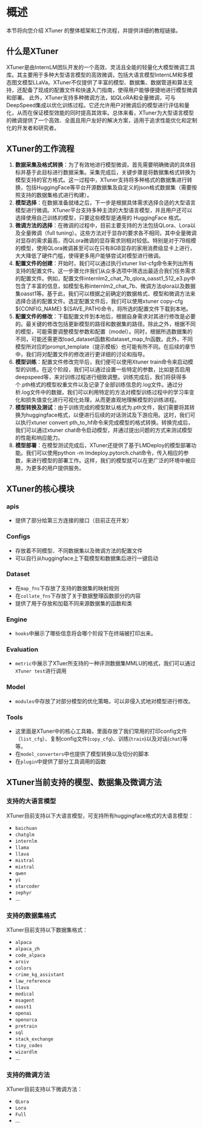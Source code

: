 # 概述

本节将向您介绍 XTuner 的整体框架和工作流程，并提供详细的教程链接。

## 什么是XTuner

XTuner是由InternLM团队开发的一个高效、灵活且全能的轻量化大模型微调工具库。其主要用于多种大型语言模型的高效微调，包括大语言模型InternLM和多模态图文模型LLaVa。XTuner不仅提供了丰富的模型、数据集、数据管道和算法支持，还配备了现成的配置文件和快速入门指南，使得用户能够便捷地进行模型微调和部署。
此外，XTuner支持多种微调方法，如QLoRA和全量微调，可与DeepSpeed集成以优化训练过程。它还允许用户对微调后的模型进行评估和量化，从而在保证模型效能的同时提高其效率。总体来看，XTuner为大型语言模型的微调提供了一个高效、全面且用户友好的解决方案，适用于追求性能优化和定制化的开发者和研究者。

## XTuner的工作流程

  1. **数据采集及格式转换**：为了有效地进行模型微调，首先需要明确微调的具体目标并基于此目标进行数据采集。采集完成后，关键步骤是将数据集格式转换为模型支持的官方格式。这一过程中，XTuner支持将多种格式的数据集进行转换，包括HuggingFace等平台开源数据集及自定义的json格式数据集（需要按照支持的数据集格式进行构建）。
  2. **模型选择**：在数据准备就绪之后，下一步是根据具体需求选择合适的大型语言模型进行微调。XTuner平台支持多种主流的大型语言模型，并且用户还可以选择使用自己训练的模型，只要这些模型是通用的 HuggingFace 格式。
  3. **微调方法的选择**：在微调的过程中，目前主要支持的方法包括QLora、Lora以及全量微调（full tuning）。这些方法对于显存的要求各不相同，其中全量微调对显存的需求最高，而QLora微调的显存需求则相对较低。特别是对于7B规模的模型，使用QLora微调甚至可以在只有8GB显存的家用消费级显卡上进行，大大降低了硬件门槛，使得更多用户能够尝试对模型进行微调。
  4. **配置文件的创建**：开始时，我们可以通过执行xtuner list-cfg命令来列出所有支持的配置文件。这一步骤允许我们从众多选项中筛选出最适合我们任务需求的配置文件。例如，配置文件internlm2_chat_7b_qlora_oasst1_512_e3.py中包含了丰富的信息，如模型名称internlm2_chat_7b、微调方法qlora以及数据集oasst1等。基于此，我们可以根据之前确定的数据格式、模型和微调方法来选择合适的配置文件。选定配置文件后，我们可以使用xtuner copy-cfg ${CONFIG_NAME} ${SAVE_PATH}命令，将所选的配置文件下载到本地。
  5. **配置文件的修改**：下载配置文件到本地后，根据自身需求对其进行修改是必要的。最关键的修改包括更新模型的路径和数据集的路径。除此之外，根据不同的模型，可能需要调整模型参数和配置（model）。同时，根据所选数据集的不同，可能还需更改load_dataset函数和dataset_map_fn函数。此外，不同模型所对应的prompt_template（提示模板）也可能有所不同。在后续的章节中，我们将对配置文件的修改进行更详细的讨论和指导。
  6. **模型训练**：配置文件修改完毕后，我们便可以使用Xtuner train命令来启动模型的训练。在这个阶段，我们可以通过设置一些特定的参数，比如是否启用deepspeed等，来对训练过程进行细致调整。训练完成后，我们将获得多个.pth格式的模型权重文件以及记录了全部训练信息的.log文件。通过分析.log文件中的数据，我们可以利用特定的方法对模型训练过程中的学习率变化和损失值变化进行可视化处理，从而更直观地理解模型的训练进程。
  7. **模型转换及测试**：由于训练完成的模型默认格式为.pth文件，我们需要将其转换为huggingface格式，以便进行后续的对话测试及下游应用。这时，我们可以执行xtuner convert pth_to_hf命令来完成模型的格式转换。转换完成后，我们可以通过xtuner chat命令启动模型，并通过提出问题的方式来测试模型的性能和响应能力。
  8. **模型部署**：在模型测试完成后，XTuner还提供了基于LMDeploy的模型部署功能。我们可以使用python -m lmdeploy.pytorch.chat命令，传入相应的参数，来进行模型的部署工作。这样，我们的模型就可以在更广泛的环境中被应用，为更多的用户提供服务。



## XTuner的核心模块

### apis
- 提供了部分给第三方连接的接口（目前正在开发）

### Configs
- 存放着不同模型、不同数据集以及微调方法的配置文件
- 可以自行从huggingface上下载模型和数据集后进行一键启动

### Dataset
- 在`map_fns`下存放了支持的数据集的映射规则
- 在`collate_fns`下存放了关于数据整理函数部分的内容
- 提供了用于存放和加载不同来源数据集的函数和类

### Engine
- `hooks`中展示了哪些信息将会哪个阶段下在终端被打印出来。

### Evaluation
- `metric`中展示了XTuer所支持的一种评测数据集MMLU的格式，我们可以通过`XTuner test`进行调用

### Model
- `modules`中存放了对部分模型的优化策略，可以非侵入式地对模型进行修改。

### Tools
- 这里面是XTuner中的核心工具箱，里面存放了我们常用的打印config文件（`list_cfg`）、复制config文件(`copy_cfg`)、训练(`train`)以及对话(`chat`)等等。
- 在`model_converters`中也提供了模型转换以及切分的脚本
- 在`plugin`中提供了部分工具调用的函数


## XTuner当前支持的模型、数据集及微调方法

### 支持的大语言模型
XTuner目前支持以下大语言模型，可支持所有huggingface格式的大语言模型：
- `baichuan`
- `chatglm`
- `internlm`
- `llama`
- `llava`
- `mistral`
- `mixtral`
- `qwen`
- `yi`
- `starcoder`
- `zephyr`
- ...

### 支持的数据集格式
XTuner目前支持以下数据集格式：
- `alpaca`
- `alpaca_zh`
- `code_alpaca`
- `arxiv`
- `colors`
- `crime_kg_assistant`
- `law_reference`
- `llava`
- `medical`
- `msagent`
- `oasst1`
- `openai`
- `openorca`
- `pretrain`
- `sql`
- `stack_exchange`
- `tiny_codes`
- `wizardlm`
- ...

### 支持的微调方法
XTuner目前支持以下微调方法：
- `QLora`
- `Lora`
- `Full`
- ...

